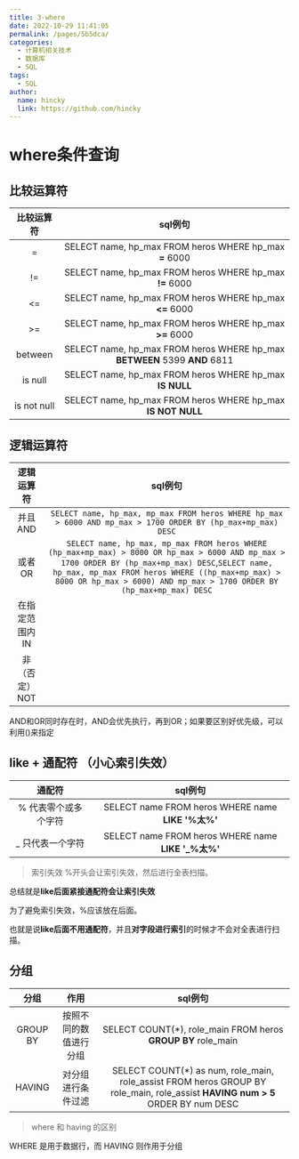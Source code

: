 ```yaml
---
title: 3-where
date: 2022-10-29 11:41:05
permalink: /pages/5b5dca/
categories: 
  - 计算机相关技术
  - 数据库
  - SQL
tags: 
  - SQL
author: 
  name: hincky
  link: https://github.com/hincky
---
```

# where条件查询

## 比较运算符
|比较运算符|sql例句|
|:---:|:---:|
|=|SELECT name, hp_max FROM heros WHERE hp_max **=** 6000|
|!=|SELECT name, hp_max FROM heros WHERE hp_max **!=** 6000|
|<=|SELECT name, hp_max FROM heros WHERE hp_max **<=** 6000|
|>=|SELECT name, hp_max FROM heros WHERE hp_max **>=** 6000|
|between|SELECT name, hp_max FROM heros WHERE hp_max **BETWEEN** 5399 **AND** 6811|
|is null|SELECT name, hp_max FROM heros WHERE hp_max **IS NULL**|
|is not null|SELECT name, hp_max FROM heros WHERE hp_max **IS NOT NULL**|

## 逻辑运算符
|逻辑运算符|sql例句|
|:---:|:---:|
|并且AND|`SELECT name, hp_max, mp_max FROM heros WHERE hp_max > 6000 AND mp_max > 1700 ORDER BY (hp_max+mp_max) DESC`|
|或者OR|`SELECT name, hp_max, mp_max FROM heros WHERE (hp_max+mp_max) > 8000 OR hp_max > 6000 AND mp_max > 1700 ORDER BY (hp_max+mp_max) DESC`,`SELECT name, hp_max, mp_max FROM heros WHERE ((hp_max+mp_max) > 8000 OR hp_max > 6000) AND mp_max > 1700 ORDER BY (hp_max+mp_max) DESC`|
|在指定范围内IN||
|非（否定）NOT||

AND和OR同时存在时，AND会优先执行，再到OR；如果要区别好优先级，可以利用()来指定

## like + 通配符 （小心索引失效）

|通配符|sql例句|
|:---:|:---:|
|% 代表零个或多个字符|SELECT name FROM heros WHERE name **LIKE '%太%'**|
|_ 只代表一个字符|SELECT name FROM heros WHERE name **LIKE '_%太%'**|

> 索引失效
%开头会让索引失效，然后进行全表扫描。

总结就是**like后面紧接通配符会让索引失效**

为了避免索引失效，%应该放在后面。

也就是说**like后面不用通配符**，并且**对字段进行索引**的时候才不会对全表进行扫描。

## 分组

|分组|作用|sql例句|
|:---:|:---:|:---:|
|GROUP BY|按照不同的数值进行分组|SELECT COUNT(*), role_main FROM heros **GROUP BY** role_main|
|HAVING|对分组进行条件过滤|SELECT COUNT(*) as num, role_main, role_assist FROM heros GROUP BY role_main, role_assist **HAVING num > 5** ORDER BY num DESC|

> where 和 having 的区别

WHERE 是用于数据行，而 HAVING 则作用于分组




